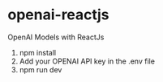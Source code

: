 # openai-reactjs
OpenAI Models with ReactJs


1. npm install
2. Add your OPENAI API key in the .env file
3. npm run dev


